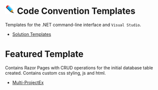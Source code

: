 # ![](/Assets/github-image32x32.png) Code Convention Templates
Templates for the .NET command-line interface and `Visual Studio`.

* [Solution Templates](/SolutionTemplates)

# Featured Template
Contains Razor Pages with CRUD operations for the initial database table created.
Contains custom css styling, js and html.

* [Multi-ProjectEx](https://github.com/bboy77/Templates/tree/main/SolutionTemplates/Content/Multi-ProjectEx)
 
